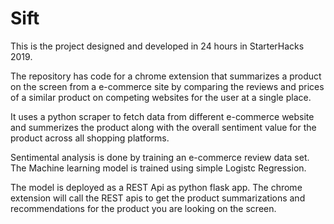 # Sift

This is the project designed and developed in 24 hours in StarterHacks 2019.

The repository has code for a chrome extension that summarizes a product on the screen from a e-commerce site by comparing the reviews and prices of a similar product on competing websites for the user at a single place. 

It uses a python scraper to fetch data from different e-commerce website and summerizes the product along with the overall sentiment value for the product across all shopping platforms.

Sentimental analysis is done by training an e-commerce review data set. The Machine learning model is trained using simple Logistc Regression.

The model is deployed as a REST Api as python flask app. The chrome extension will call the REST apis to get the product summarizations and recommendations for the product you are looking on the screen.
